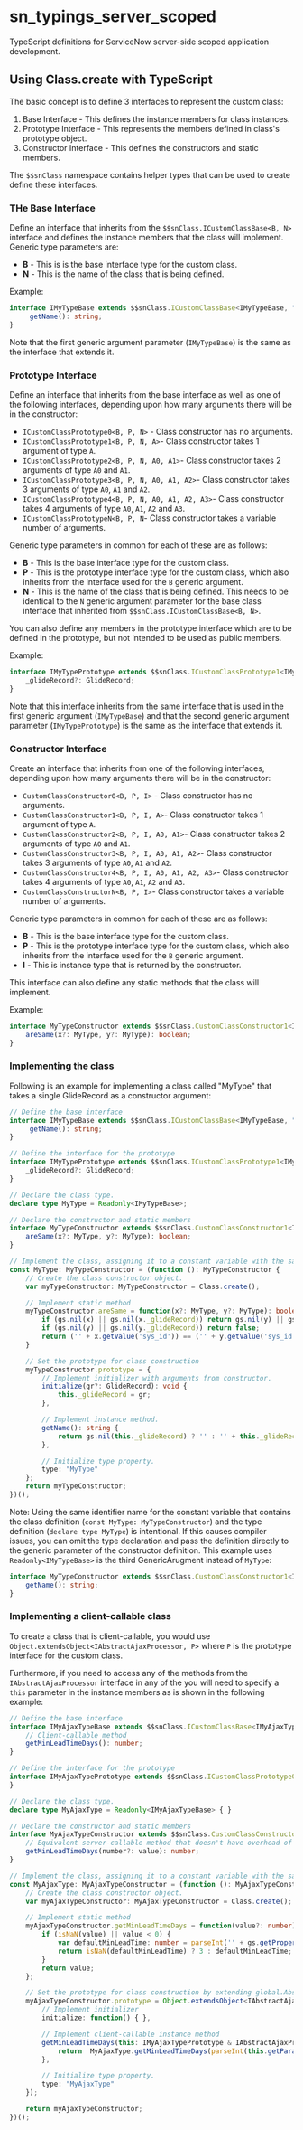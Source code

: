 # sn_typings_server_scoped

TypeScript definitions for ServiceNow server-side scoped application development.

## Using Class.create with TypeScript

The basic concept is to define 3 interfaces to represent the custom class:

1. Base Interface - This defines the instance members for class instances.
2. Prototype Interface - This represents the members defined in class's prototype object.
3. Constructor Interface - This defines the constructors and static members.

The `$$snClass` namespace contains helper types that can be used to create define these interfaces.

### THe Base Interface

Define an interface that inherits from the `$$snClass.ICustomClassBase<B, N>` interface and defines the instance members that the class will implement. Generic type parameters are:

- **B** - This is is the base interface type for the custom class.
- **N** - This is the name of the class that is being defined.

Example:

```TypeScript
interface IMyTypeBase extends $$snClass.ICustomClassBase<IMyTypeBase, "MyType"> {
     getName(): string;
}
```

Note that the first generic argument parameter (`IMyTypeBase`) is the same as the interface that extends it.

### Prototype Interface

Define an interface that inherits from the base interface as well as one of the following interfaces, depending upon how many arguments there will be in the constructor:

- `ICustomClassPrototype0<B, P, N>` - Class constructor has no arguments.
- `ICustomClassPrototype1<B, P, N, A>`- Class constructor takes 1 argument of type `A`.
- `ICustomClassPrototype2<B, P, N, A0, A1>`- Class constructor takes 2 arguments of type `A0` and `A1`.
- `ICustomClassPrototype3<B, P, N, A0, A1, A2>`- Class constructor takes 3 arguments of type `A0`, `A1` and `A2`.
- `ICustomClassPrototype4<B, P, N, A0, A1, A2, A3>`- Class constructor takes 4 arguments of type `A0`, `A1`, `A2` and `A3`.
- `ICustomClassPrototypeN<B, P, N`- Class constructor takes a variable number of arguments.

Generic type parameters in common for each of these are as follows:

- **B** - This is the base interface type for the custom class.
- **P** - This is the prototype interface type for the custom class, which also inherits from the interface used for the `B` generic argument.
- **N** - This is the name of the class that is being defined. This needs to be identical to the `N` generic argument parameter for the base class interface that inherited from `$$snClass.ICustomClassBase<B, N>`.

You can also define any members in the prototype interface which are to be defined in the prototype, but not intended to be used as public members.

Example:

```TypeScript
interface IMyTypePrototype extends $$snClass.ICustomClassPrototype1<IMyTypeBase, IMyTypePrototype, "MyType", (GlideRecord | undefined)>, IMyTypeBase {
    _glideRecord?: GlideRecord;
}
```

Note that this interface inherits from the same interface that is used in the first generic argument (`IMyTypeBase`)
and that the second generic argument parameter (`IMyTypePrototype`) is the same as the interface that extends it.

### Constructor Interface

Create an interface that inherits from one of the following interfaces, depending upon how many arguments there will be in the constructor:

- `CustomClassConstructor0<B, P, I>` - Class constructor has no arguments.
- `CustomClassConstructor1<B, P, I, A>`- Class constructor takes 1 argument of type `A`.
- `CustomClassConstructor2<B, P, I, A0, A1>`- Class constructor takes 2 arguments of type `A0` and `A1`.
- `CustomClassConstructor3<B, P, I, A0, A1, A2>`- Class constructor takes 3 arguments of type `A0`, `A1` and `A2`.
- `CustomClassConstructor4<B, P, I, A0, A1, A2, A3>`- Class constructor takes 4 arguments of type `A0`, `A1`, `A2` and `A3`.
- `CustomClassConstructorN<B, P, I>`- Class constructor takes a variable number of arguments.

Generic type parameters in common for each of these are as follows:

- **B** - This is the base interface type for the custom class.
- **P** - This is the prototype interface type for the custom class, which also inherits from the interface used for the `B` generic argument.
- **I** - This is instance type that is returned by the constructor.

This interface can also define any static methods that the class will implement.

Example:

```TypeScript
interface MyTypeConstructor extends $$snClass.CustomClassConstructor1<IMyTypeBase, IMyTypePrototype, MyType, (GlideRecord | undefined)> {
    areSame(x?: MyType, y?: MyType): boolean;
}
```

### Implementing the class

Following is an example for implementing a class called "MyType" that takes a single GlideRecord as a constructor argument:

```TypeScript
// Define the base interface
interface IMyTypeBase extends $$snClass.ICustomClassBase<IMyTypeBase, "MyType"> {
     getName(): string;
}

// Define the interface for the prototype
interface IMyTypePrototype extends $$snClass.ICustomClassPrototype1<IMyTypeBase, IMyTypePrototype, "MyType", (GlideRecord | undefined)>, IMyTypeBase {
    _glideRecord?: GlideRecord;
}

// Declare the class type.
declare type MyType = Readonly<IMyTypeBase>;

// Declare the constructor and static members
interface MyTypeConstructor extends $$snClass.CustomClassConstructor1<IMyTypeBase, IMyTypePrototype, MyType, (GlideRecord | undefined)> {
    areSame(x?: MyType, y?: MyType): boolean;
}

// Implement the class, assigning it to a constant variable with the same name as the class being created.
const MyType: MyTypeConstructor = (function (): MyTypeConstructor {
    // Create the class constructor object.
    var myTypeConstructor: MyTypeConstructor = Class.create();

    // Implement static method
    myTypeConstructor.areSame = function(x?: MyType, y?: MyType): boolean {
        if (gs.nil(x) || gs.nil(x._glideRecord)) return gs.nil(y) || gs.nil(y._glideRecord);
        if (gs.nil(y) || gs.nil(y._glideRecord)) return false;
        return ('' + x.getValue('sys_id')) == ('' + y.getValue('sys_id'));
    }

    // Set the prototype for class construction
    myTypeConstructor.prototype = {
        // Implement initializer with arguments from constructor.
        initialize(gr?: GlideRecord): void {
            this._glideRecord = gr;
        },

        // Implement instance method.
        getName(): string {
            return gs.nil(this._glideRecord) ? '' : '' + this._glideRecord.getValue('name');
        },

        // Initialize type property.
        type: "MyType"
    };
    return myTypeConstructor;
})();
```

Note: Using the same identifier name for the constant variable that contains the class definition (`const MyType: MyTypeConstructor`) and the type definition (`declare type MyType`) is intentional. If this causes compiler issues, you can omit the type declaration and pass the definition directly to the generic parameter of the
constructor definition. This example uses `Readonly<IMyTypeBase>` is the third GenericArugment instead of `MyType`:

```TypeScript
interface MyTypeConstructor extends $$snClass.CustomClassConstructor1<IMyTypeBase, IMyTypePrototype, Readonly<IMyTypeBase>, (GlideRecord | undefined)> {
    getName(): string;
}
```

### Implementing a client-callable class

To create a class that is client-callable, you would use `Object.extendsObject<IAbstractAjaxProcessor, P>` where `P` is the prototype interface for the custom class.

Furthermore, if you need to access any of the methods from the `IAbstractAjaxProcessor` interface in any of the you will need to specify a `this` parameter in
the instance members as is shown in the following example:

```TypeScript
// Define the base interface
interface IMyAjaxTypeBase extends $$snClass.ICustomClassBase<IMyAjaxTypeBase, "MyAjaxType"> {
    // Client-callable method
    getMinLeadTimeDays(): number;
}

// Define the interface for the prototype
interface IMyAjaxTypePrototype extends $$snClass.ICustomClassPrototype0<IMyAjaxTypeBase, IMyAjaxTypePrototype, "MyAjaxType">, IMyAjaxTypeBase {
}

// Declare the class type.
declare type MyAjaxType = Readonly<IMyAjaxTypeBase> { }

// Declare the constructor and static members
interface MyAjaxTypeConstructor extends $$snClass.CustomClassConstructor0<IMyAjaxTypeBase, IMyAjaxTypePrototype, MyAjaxType> {
    // Equivalent server-callable method that doesn't have overhead of an AbstractAjaxProcessor-extended method
    getMinLeadTimeDays(number?: value): number;
}

// Implement the class, assigning it to a constant variable with the same name as the class being created.
const MyAjaxType: MyAjaxTypeConstructor = (function (): MyAjaxTypeConstructor {
    // Create the class constructor object.
    var myAjaxTypeConstructor: MyAjaxTypeConstructor = Class.create();

    // Implement static method
    myAjaxTypeConstructor.getMinLeadTimeDays = function(value?: number): number {
        if (isNaN(value) || value < 0) {
            var defaultMinLeadTime: number = parseInt('' + gs.getProperty('x_44813_my_app.default_min_leadTime_days', ''));
            return isNaN(defaultMinLeadTime) ? 3 : defaultMinLeadTime;
        }
        return value;
    };

    // Set the prototype for class construction by extending global.AbstractAjaxProcessor
    myAjaxTypeConstructor.prototype = Object.extendsObject<IAbstractAjaxProcessor, IMyAjaxTypePrototype>(global.AbstractAjaxProcessor, {
        // Implement initializer
        initialize: function() { },

        // Implement client-callable instance method
        getMinLeadTimeDays(this: IMyAjaxTypePrototype & IAbstractAjaxProcessor): number {
            return  MyAjaxType.getMinLeadTimeDays(parseInt(this.getParameter('min_lead')));
        },

        // Initialize type property.
        type: "MyAjaxType"
    });

    return myAjaxTypeConstructor;
})();
```
